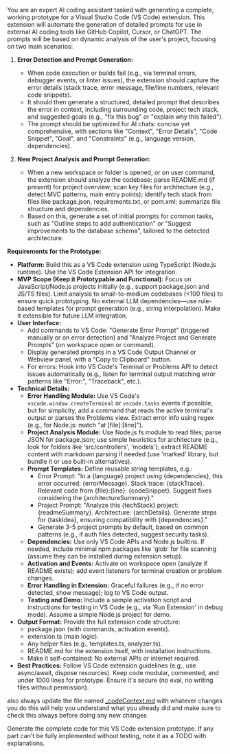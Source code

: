 You are an expert AI coding assistant tasked with generating a complete, working prototype for a Visual Studio Code (VS Code) extension. This extension will automate the generation of detailed prompts for use in external AI coding tools like GitHub Copilot, Cursor, or ChatGPT. The prompts will be based on dynamic analysis of the user's project, focusing on two main scenarios:

1. **Error Detection and Prompt Generation:**
   - When code execution or builds fail (e.g., via terminal errors, debugger events, or linter issues), the extension should capture the error details (stack trace, error message, file/line numbers, relevant code snippets).
   - It should then generate a structured, detailed prompt that describes the error in context, including surrounding code, project tech stack, and suggested goals (e.g., "fix this bug" or "explain why this failed").
   - The prompt should be optimized for AI chats: concise yet comprehensive, with sections like "Context", "Error Details", "Code Snippet", "Goal", and "Constraints" (e.g., language version, dependencies).

2. **New Project Analysis and Prompt Generation:**
   - When a new workspace or folder is opened, or on user command, the extension should analyze the codebase: parse README.md (if present) for project overview; scan key files for architecture (e.g., detect MVC patterns, main entry points); identify tech stack from files like package.json, requirements.txt, or pom.xml; summarize file structure and dependencies.
   - Based on this, generate a set of initial prompts for common tasks, such as "Outline steps to add authentication" or "Suggest improvements to the database schema", tailored to the detected architecture.

**Requirements for the Prototype:**
- **Platform:** Build this as a VS Code extension using TypeScript (Node.js runtime). Use the VS Code Extension API for integration.
- **MVP Scope (Keep it Prototypable and Functional):** Focus on JavaScript/Node.js projects initially (e.g., support package.json and JS/TS files). Limit analysis to small-to-medium codebases (<100 files) to ensure quick prototyping. No external LLM dependencies—use rule-based templates for prompt generation (e.g., string interpolation). Make it extensible for future LLM integration.
- **User Interface:**
  - Add commands to VS Code: "Generate Error Prompt" (triggered manually or on error detection) and "Analyze Project and Generate Prompts" (on workspace open or command).
  - Display generated prompts in a VS Code Output Channel or Webview panel, with a "Copy to Clipboard" button.
  - For errors: Hook into VS Code's Terminal or Problems API to detect issues automatically (e.g., listen for terminal output matching error patterns like "Error:", "Traceback", etc.).
- **Technical Details:**
  - **Error Handling Module:** Use VS Code's `vscode.window.createTerminal` or `vscode.tasks` events if possible, but for simplicity, add a command that reads the active terminal's output or parses the Problems view. Extract error info using regex (e.g., for Node.js: match "at [file]:[line]").
  - **Project Analysis Module:** Use Node.js fs module to read files; parse JSON for package.json; use simple heuristics for architecture (e.g., look for folders like 'src/controllers', 'models'); extract README content with markdown parsing if needed (use 'marked' library, but bundle it or use built-in alternatives).
  - **Prompt Templates:** Define reusable string templates, e.g.:
    - Error Prompt: "In a {language} project using {dependencies}, this error occurred: {errorMessage}. Stack trace: {stackTrace}. Relevant code from {file}:{line}: {codeSnippet}. Suggest fixes considering the {architectureSummary}."
    - Project Prompt: "Analyze this {techStack} project: {readmeSummary}. Architecture: {archDetails}. Generate steps for {taskIdea}, ensuring compatibility with {dependencies}."
    - Generate 3-5 project prompts by default, based on common patterns (e.g., if auth files detected, suggest security tasks).
  - **Dependencies:** Use only VS Code APIs and Node.js builtins. If needed, include minimal npm packages like 'glob' for file scanning (assume they can be installed during extension setup).
  - **Activation and Events:** Activate on workspace open (analyze if README exists); add event listeners for terminal creation or problem changes.
  - **Error Handling in Extension:** Graceful failures (e.g., if no error detected, show message); log to VS Code output.
  - **Testing and Demo:** Include a sample activation script and instructions for testing in VS Code (e.g., via 'Run Extension' in debug mode). Assume a simple Node.js project for demo.
- **Output Format:** Provide the full extension code structure:
  - package.json (with commands, activation events).
  - extension.ts (main logic).
  - Any helper files (e.g., templates.ts, analyzer.ts).
  - README.md for the extension itself, with installation instructions.
  - Make it self-contained: No external APIs or internet required.
- **Best Practices:** Follow VS Code extension guidelines (e.g., use async/await, dispose resources). Keep code modular, commented, and under 1000 lines for prototype. Ensure it's secure (no eval, no writing files without permission). 

also always  update the file named [_codeContext.md](_codeContext.md) with whatever changes you do this will help you understand what you already did and make sure to check this always before doing any new changes

Generate the complete code for this VS Code extension prototype. If any part can't be fully implemented without testing, note it as a TODO with explanations.